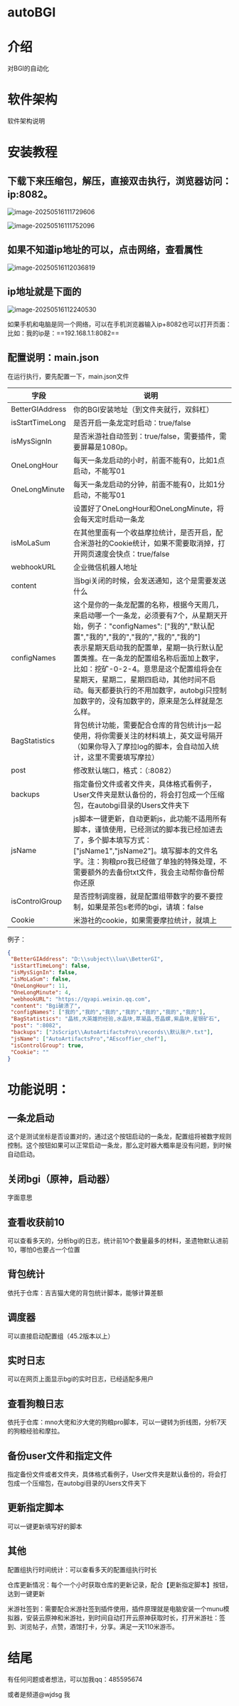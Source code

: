 # autoBGI

# 介绍
对BGI的自动化

# 软件架构
软件架构说明

# 安装教程

## 下载下来压缩包，解压，直接双击执行，浏览器访问：ip:8082。

![image-20250516111729606](./assets/image-20250516111729606.png)

![image-20250516111752096](./assets/image-20250516111752096.png)





## 如果不知道ip地址的可以，点击网络，查看属性

![image-20250516112036819](./assets/image-20250516112036819.png)



## ip地址就是下面的

![image-20250516112240530](./assets/image-20250516112240530.png)

如果手机和电脑是同一个网络，可以在手机浏览器输入ip+8082也可以打开页面：比如：我的ip是：==192.168.1.1:8082==

## 配置说明：main.json

在运行执行，要先配置一下，main.json文件

| 字段            | 说明                                                         |
| --------------- | ------------------------------------------------------------ |
| BetterGIAddress | 你的BGI安装地址（到文件夹就行，双斜杠）                      |
| isStartTimeLong | 是否开启一条龙定时启动：true/false                           |
| isMysSignIn     | 是否米游社自动签到：true/false，需要插件，需要屏幕是1080p。  |
| OneLongHour     | 每天一条龙启动的小时，前面不能有0，比如1点启动，不能写01     |
| OneLongMinute   | 每天一条龙启动的分钟，前面不能有0，比如1分启动，不能写01     |
|                 | 设置好了OneLongHour和OneLongMinute，将会每天定时启动一条龙   |
| isMoLaSum       | 在其他里面有一个收益摩拉统计，是否开启，配合米游社的Cookie统计，如果不需要取消掉，打开网页速度会快点：true/false |
| webhookURL      | 企业微信机器人地址                                           |
| content         | 当bgi关闭的时候，会发送通知，这个是需要发送什么              |
| configNames     | 这个是你的一条龙配置的名称，根据今天周几，来启动哪一个一条龙，必须要有7个，从星期天开始，例子："configNames": ["我的","默认配置","我的","我的","我的","我的","我的"]<br />表示星期天启动我的配置单，星期一执行默认配置类推。在一条龙的配置组名称后面加上数字，比如：挖矿-0-2-4。意思是这个配置组将会在星期天，星期二，星期四启动，其他时间不启动。每天都要执行的不用加数字，autobgi只控制加数字的，没有加数字的，原来是怎么样就是怎么样。 |
| BagStatistics   | 背包统计功能，需要配合仓库的背包统计js一起使用，将你需要关注的材料填上，英文逗号隔开（如果你导入了摩拉log的脚本，会自动加入统计，这里不需要填写摩拉） |
| post            | 修改默认端口，格式：（:8082）                                |
| backups         | 指定备份文件或者文件夹，具体格式看例子，User文件夹是默认备份的，将会打包成一个压缩包，在autobgi目录的Users文件夹下 |
| jsName          | js脚本一键更新，自动更新js，此功能不适用所有脚本，谨慎使用，已经测试的脚本我已经加进去了，多个脚本填写方式：["jsName1","jsName2"]。填写脚本的文件名字。注：狗粮pro我已经做了单独的特殊处理，不需要额外的去备份txt文件，我会主动帮你备份帮你还原 |
| isControlGroup  | 是否控制调度器，就是配置组带数字的要不要控制，如果是茶包s老师的bgi，请填：false |
| Cookie          | 米游社的cookie，如果需要摩拉统计，就填上                     |





例子：

```json
{
 "BetterGIAddress": "D:\\subject\\lua\\BetterGI",
 "isStartTimeLong": false,
 "isMysSignIn": false,
 "isMoLaSum": false,
 "OneLongHour": 11,
 "OneLongMinute": 4,
 "webhookURL": "https://qyapi.weixin.qq.com",
 "content": "Bgi破溃了",
 "configNames": ["我的","我的","我的","我的","我的","我的","我的"],
 "BagStatistics": "晶核,大英雄的经验,水晶块,萃凝晶,苍晶螺,紫晶块,星银矿石",
 "post": ":8082",
 "backups": ["JsScript\\AutoArtifactsPro\\records\\默认账户.txt"],
 "jsName": ["AutoArtifactsPro","AEscoffier_chef"],
 "isControlGroup": true,
 "Cookie": ""
}
```

# 功能说明：

## 一条龙启动

这个是测试坐标是否设置对的，通过这个按钮启动的一条龙，配置组将被数字规则控制。这个按钮如果可以正常启动一条龙，那么定时器大概率是没有问题，到时候自动启动。

## 关闭bgi（原神，启动器）

字面意思

## 查看收获前10

可以查看多天的，分析bgi的日志，统计前10个数量最多的材料，圣遗物默认进前10，哪怕0也要占一个位置

## 背包统计

依托于仓库：吉吉猫大佬的背包统计脚本，能够计算差额

## 调度器

可以直接启动配置组（45.2版本以上）

## 实时日志

可以在网页上面显示bgi的实时日志，已经适配多用户

## 查看狗粮日志

依托于仓库：mno大佬和汐大佬的狗粮pro脚本，可以一键转为折线图，分析7天的狗粮经验和摩拉。

## 备份user文件和指定文件

指定备份文件或者文件夹，具体格式看例子，User文件夹是默认备份的，将会打包成一个压缩包，在autobgi目录的Users文件夹下

## 更新指定脚本

可以一键更新填写好的脚本

## 其他

配置组执行时间统计：可以查看多天的配置组执行时长

仓库更新情况：每个一个小时获取仓库的更新记录，配合【更新指定脚本】按钮，达到一键更新

米游社签到：需要配合米游社签到插件使用，插件原理就是电脑安装一个munu模拟器，安装云原神和米游社，到时间自动打开云原神获取时长，打开米游社：签到、浏览帖子，点赞，酒馆打卡，分享。满足一天110米游币。

# 结尾

有任何问题或者想法，可以加我qq：485595674

或者是频道@wjdsg 我
